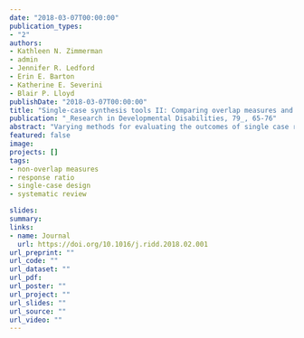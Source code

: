 ```yaml
---
date: "2018-03-07T00:00:00"
publication_types:
- "2"
authors:
- Kathleen N. Zimmerman
- admin
- Jennifer R. Ledford
- Erin E. Barton
- Katherine E. Severini
- Blair P. Lloyd
publishDate: "2018-03-07T00:00:00"
title: "Single-case synthesis tools II: Comparing overlap measures and parametric effect sizes for synthesizing antecedent sensory-based interventions"
publication: "_Research in Developmental Disabilities, 79_, 65-76"
abstract: "Varying methods for evaluating the outcomes of single case research designs (SCD) are currently used in reviews and meta-analyses of interventions. Quantitative effect size measures are often presented alongside visual analysis conclusions. Six measures across two classes—overlap measures (percentage non-overlapping data, improvement rate difference, and Tau) and parametric within-case effect sizes (standardized mean difference and log response ratio [increasing and decreasing])—were compared to determine if choice of synthesis method within and across classes impacts conclusions regarding effectiveness. The effectiveness of sensory-based interventions (SBI), a commonly used class of treatments for young children, was evaluated. Separately from evaluations of rigor and quality, authors evaluated behavior change between baseline and SBI conditions. SBI were unlikely to result in positive behavior change across all measures except IRD. However, subgroup analyses resulted in variable conclusions, indicating that the choice of measures for SCD meta-analyses can impact conclusions. Suggestions for using the log response ratio in SCD meta-analyses and considerations for understanding variability in SCD meta-analysis conclusions are discussed."
featured: false
image: 
projects: []
tags: 
- non-overlap measures
- response ratio
- single-case design
- systematic review

slides: 
summary: 
links:
- name: Journal
  url: https://doi.org/10.1016/j.ridd.2018.02.001
url_preprint: ""
url_code: ""
url_dataset: ""
url_pdf: 
url_poster: ""
url_project: ""
url_slides: ""
url_source: ""
url_video: ""
---
```

